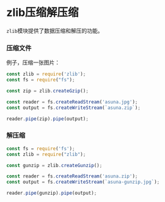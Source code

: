 # zlib压缩解压缩

`zlib`模块提供了数据压缩和解压的功能。

### 压缩文件

例子，压缩一张图片：

```js
const zlib = require('zlib');
const fs = require("fs");

const zip = zlib.createGzip();

const reader = fs.createReadStream('asuna.jpg');
const output = fs.createWriteStream(`asuna.zip`);

reader.pipe(zip).pipe(output);
```

### 解压缩

```js
const fs = require('fs');
const zlib = require("zlib");

const gunzip = zlib.createGunzip();

const reader = fs.createReadStream('asuna.zip');
const output = fs.createWriteStream(`asuna-gunzip.jpg`);

reader.pipe(gunzip).pipe(output);
```

